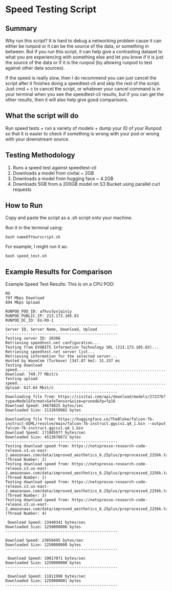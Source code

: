 # Speed Testing Script
## Summary
Why run this script? It is hard to debug a networking problem cause it can either be runpod or it can be the source of the data, or something in between. But if you run this script, it can help give a contrasting dataset to what you are experiencing with something else and let you know if it is just the source of the data or if it is the runpod (by allowing runpod to test against other data sources).

If the speed is really slow, then I do recommend you can just cancel the script after it finishes doing a speedtest-cli and skip the rest of the script. Just cmd + c to cancel the script, or whatever your cancel command is in your terminal when you see the speedtest-cli results, but if you can get the other results, then it will also help give good comparisons.

## What the script will do
Run speed tests + run a variety of models + dump your ID of your Runpod so that it is easier to check if something is wrong with your pod or wrong with your downstream source.

## Testing Methodology
1. Runs a speed test against speedtest-cli
2. Downloads a model from civitai ~ 2GB
3. Downloads a model from hugging face ~ 4.2GB
3. Downloads 5GB from a 200GB model on S3 Bucket using parallel curl requests

## How to Run
Copy and paste the script as a .sh script onto your machine.

Run it in the terminal using:
```
bash nameOfYourscript.sh
```

For example, I might run it as:
```
bash speed_test.sh
```

## Example Results for Comparison
Example Speed Test Results:
This is on a CPU POD:
```
RO
797 Mbps Download
894 Mbps Upload
```
```
RUNPOD_POD_ID: afkvx3yxjqiniy
RUNPOD_PUBLIC_IP: 213.173.105.83
RUNPOD_DC_ID: EU-RO-1
-------------------------------------------------
Server ID, Server Name, Download, Upload
-------------------------------------------------
Testing server ID: 20386
Retrieving speedtest.net configuration...
Testing from EVOBITS Information Technology SRL (213.173.105.83)...
Retrieving speedtest.net server list...
Retrieving information for the selected server...
Hosted by WaveCom (Turkeve) [347.87 km]: 31.337 ms
Testing download speed................................................................................
Download: 749.77 Mbit/s
Testing upload speed......................................................................................................
Upload: 617.64 Mbit/s
-------------------------------------------------
Downloading file from: https://civitai.com/api/download/models/272376?type=Model&format=SafeTensor&size=pruned&fp=fp16
Download Speed: 34678825 bytes/sec
Downloaded Size: 2132650982 bytes
-------------------------------------------------
Downloading file from: https://huggingface.co/TheBloke/falcon-7b-instruct-GGML/resolve/main/falcon-7b-instruct.ggccv1.q4_1.bin --output falcon-7b-instruct.ggccv1.q4_1.bin
Download Speed: 171805977 bytes/sec
Downloaded Size: 4513676672 bytes
-------------------------------------------------
Testing download speed from: https://netspresso-research-code-release.s3.us-east-2.amazonaws.com/data/improved_aesthetics_6.25plus/preprocessed_2256k.tar.gz (Thread Number: 2)
Testing download speed from: https://netspresso-research-code-release.s3.us-east-2.amazonaws.com/data/improved_aesthetics_6.25plus/preprocessed_2256k.tar.gz (Thread Number: 1)
Testing download speed from: https://netspresso-research-code-release.s3.us-east-2.amazonaws.com/data/improved_aesthetics_6.25plus/preprocessed_2256k.tar.gz (Thread Number: 3)
Testing download speed from: https://netspresso-research-code-release.s3.us-east-2.amazonaws.com/data/improved_aesthetics_6.25plus/preprocessed_2256k.tar.gz (Thread Number: 4)

 Download Speed: 23440341 bytes/sec
Downloaded Size: 1250000000 bytes
-------------------------------------------------

Download Speed: 23058495 bytes/sec
Downloaded Size: 1250000000 bytes
-------------------------------------------------

 Download Speed: 19017071 bytes/sec
Downloaded Size: 1250000000 bytes
-------------------------------------------------

 Download Speed: 11811998 bytes/sec
Downloaded Size: 1250000001 bytes
-------------------------------------------------
```
